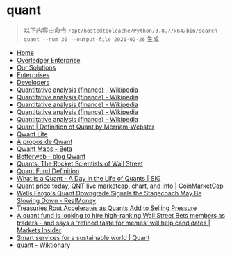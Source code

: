 
quant
=====


> 以下内容由命令 `/opt/hostedtoolcache/Python/3.8.7/x64/bin/search quant --num 30 --output-file 2021-02-26` 生成

- [Home](https://www.quant.network/)
- [Overledger Enterprise](https://www.quant.network/overledger-enterprise)
- [Our Solutions](https://www.quant.network/our-solutions)
- [Enterprises](https://www.quant.network/enterprise)
- [Developers](https://www.quant.network/developers)
- [Quantitative analysis (finance) - Wikipedia](https://en.wikipedia.org/wiki/Quantitative_analysis_(finance))
- [Quantitative analysis (finance) - Wikipedia](https://en.wikipedia.org/wiki/Quantitative_analysis_(finance)#History)
- [Quantitative analysis (finance) - Wikipedia](https://en.wikipedia.org/wiki/Quantitative_analysis_(finance)#Education)
- [Quantitative analysis (finance) - Wikipedia](https://en.wikipedia.org/wiki/Quantitative_analysis_(finance)#Types)
- [Quantitative analysis (finance) - Wikipedia](https://en.wikipedia.org/wiki/Quantitative_analysis_(finance)#Mathematical_and_statistical_approaches)
- [Quant | Definition of Quant by Merriam-Webster](https://www.merriam-webster.com/dictionary/quant)
- [Qwant Lite](https://www.qwant.com/?l=en)
- [À propos de Qwant](https://about.qwant.com/fr/)
- [Qwant Maps - Beta](https://www.qwant.com/maps)
- [Betterweb - blog Qwant](https://betterweb.qwant.com/)
- [Quants: The Rocket Scientists of Wall Street](https://www.investopedia.com/articles/financialcareers/08/quants-quantitative-analyst.asp)
- [Quant Fund Definition](https://www.investopedia.com/terms/q/quantfund.asp)
- [What is a Quant - A Day in the Life of Quants | SIG](https://sig.com/team/meet-quant/)
- [Quant price today, QNT live marketcap, chart, and info | CoinMarketCap](https://coinmarketcap.com/currencies/quant/)
- [Wells Fargo's Quant Downgrade Signals the Stagecoach May Be Slowing Down - RealMoney](https://realmoney.thestreet.com/investing/stocks/wells-fargo-s-quant-downgrade-signals-the-stagecoach-may-be-slowing-down-15578835)
- [Treasuries Rout Accelerates as Quants Add to Selling Pressure](https://ca.finance.yahoo.com/news/quant-funds-adding-selloff-global-085215325.html)
- [A quant fund is looking to hire high-ranking Wall Street Bets members as traders - and says a 'refined taste for memes' will help candidates | Markets Insider](https://www.businessinsider.com/cindicator-capital-quant-hiring-wallstreetbets-reddit-high-karma-sentiment-trader-2021-2)
- [Smart services for a sustainable world | Quant](https://www.quantservice.com/)
- [quant - Wiktionary](https://en.wiktionary.org/wiki/quant)
